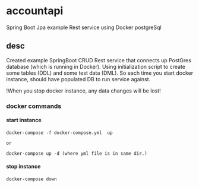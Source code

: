 # accountapi
Spring Boot Jpa example Rest service using Docker postgreSql

## desc
Created example SpringBoot CRUD Rest service that connects up PostGres database (which is running in Docker). 
Using initialization script to create some tables (DDL) and some test data (DML). So each time you start docker instance, should have populated DB to run service against. 

!When you stop docker instance, any data changes will be lost!

### docker commands
#### start instance
	docker-compose -f docker-compose.yml  up 

	or

	docker-compose up -d (where yml file is in same dir.)

#### stop instance
	docker-compose down

